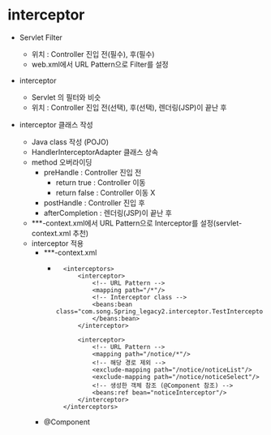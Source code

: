 
# interceptor

- Servlet Filter
    - 위치 : Controller 진입 전(필수), 후(필수)
    - web.xml에서 URL Pattern으로 Filter를 설정

- interceptor
    - Servlet 의 필터와 비슷
    - 위치 : Controller 진입 전(선택), 후(선택), 렌더링(JSP)이 끝난 후

- interceptor 클래스 작성
    - Java class 작성 (POJO)
    - HandlerInterceptorAdapter 클래스 상속
    - method 오버라이딩
        - preHandle : Controller 진입 전
            - return true : Controller 이동
            - return false : Controller 이동 X
        - postHandle : Controller 진입 후
        - afterCompletion : 렌더링(JSP)이 끝난 후
    - ***-context.xml에서 URL Pattern으로 Interceptor를 설정(servlet-context.xml 추천)
    - interceptor 적용
        - ***-context.xml
            - ```
                <interceptors>
                    <interceptor>
                        <!-- URL Pattern -->
                        <mapping path="/*"/>
                        <!-- Interceptor class -->
                        <beans:bean class="com.song.Spring_legacy2.interceptor.TestInterceptor">
                        </beans:bean>
                    </interceptor>
                    
                    <interceptor>
                        <!-- URL Pattern -->
                        <mapping path="/notice/*"/>
                        <!-- 해당 경로 제외 -->
                        <exclude-mapping path="/notice/noticeList"/>
                        <exclude-mapping path="/notice/noticeSelect"/>
                        <!-- 생성한 객체 참조 (@Component 참조) -->
                        <beans:ref bean="noticeInterceptor"/>
                    </interceptor>
                </interceptors>
              ```
        - @Component